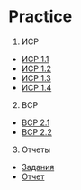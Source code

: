 # Practice
1. ИСР
  * [ИСР 1.1](/PDF_files/ИСР_1.1.pdf)
  * [ИСР 1.2](/PDF_files/ИСР_1.2.pdf)
  * [ИСР 1.3](/PDF_files/ИСР_1.3.pdf)
  * [ИСР 1.4](/PDF_files/ИСР_1.4.pdf)
2. ВСР
  * [ВСР 2.1](/PDF_files/ВСР_2.1.pdf)
  * [ВСР 2.2](/PDF_files/ВСР_2.2.pdf)
3. Отчеты
  * [Задания](задание_технологическая_4курс.pdf)
  * [Отчет](/отчет_технологическая_4курс.pdf)
